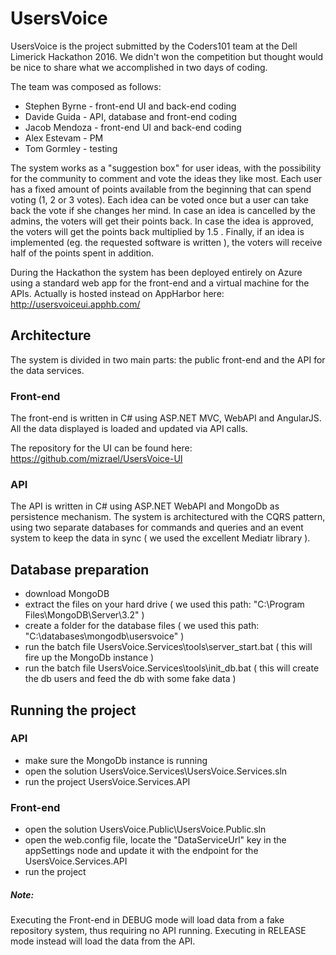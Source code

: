 # UsersVoice

UsersVoice is the project submitted by the Coders101 team at the Dell Limerick Hackathon 2016. We didn't won the competition but thought would be nice to share what we accomplished in two days of coding.

The team was composed as follows:
- Stephen Byrne - front-end UI and back-end coding
- Davide Guida - API, database and front-end coding
- Jacob Mendoza - front-end UI and back-end coding
- Alex Estevam - PM
- Tom Gormley - testing

The system works as a "suggestion box" for user ideas, with the possibility for the community to comment and vote the ideas they like most. Each user has a fixed amount of points available from the beginning that can spend voting (1, 2 or 3 votes). Each idea can be voted once but a user can take back the vote if she changes her mind.
In case an idea is cancelled by the admins, the voters will get their points back. In case the idea is approved, the voters will get the points back multiplied by 1.5 . Finally, if an idea is implemented (eg. the requested software is written ), the voters will receive half of the points spent in addition.

During the Hackathon the system has been deployed entirely on Azure using a standard web app for the front-end and a virtual machine for the APIs. 
Actually is hosted instead on AppHarbor here: http://usersvoiceui.apphb.com/

## Architecture
The system is divided in two main parts: the public front-end and the API for the data services.

### Front-end
The front-end is written in C# using ASP.NET MVC, WebAPI and AngularJS. All the data displayed is loaded and updated via API calls.

The repository for the UI can be found here: https://github.com/mizrael/UsersVoice-UI

### API
The API is written in C# using ASP.NET WebAPI and MongoDb as persistence mechanism. The system is architectured with the CQRS pattern, using two separate databases for commands and queries and an event system to keep the data in sync ( we used the excellent Mediatr library ). 


## Database preparation
- download MongoDB
- extract the files on your hard drive ( we used this path: "C:\Program Files\MongoDB\Server\3.2\" )
- create a folder for the database files ( we used this path: "C:\databases\mongodb\usersvoice" )
- run the batch file UsersVoice.Services\tools\server_start.bat ( this will fire up the MongoDb instance )
- run the batch file UsersVoice.Services\tools\init_db.bat ( this will create the db users and feed the db with some fake data )

## Running the project

### API
- make sure the MongoDb instance is running
- open the solution UsersVoice.Services\UsersVoice.Services.sln
- run the project UsersVoice.Services.API

### Front-end
- open the solution UsersVoice.Public\UsersVoice.Public.sln
- open the web.config file, locate the "DataServiceUrl" key in the appSettings node and update it with the endpoint for the UsersVoice.Services.API
- run the project

##### Note: 
Executing the Front-end in DEBUG mode will load data from a fake repository system, thus requiring no API running. Executing in RELEASE mode instead will load the data from the API. 
